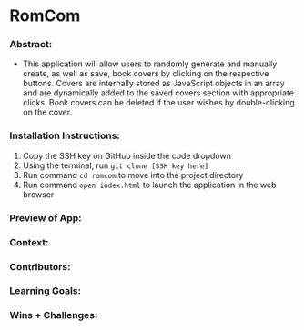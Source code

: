 # RomCom  

### Abstract:
[//]: <> (Briefly describe what you built and its features. What problem is the app solving? How does this application solve that problem?)
- This application will allow users to randomly generate and manually create, as well as save, book covers by clicking on the respective buttons. Covers are internally stored as JavaScript objects in an array and are dynamically added to the saved covers section with appropriate clicks. Book covers can be deleted if the user wishes by double-clicking on the cover. 

### Installation Instructions:
[//]: <> (What steps does a person have to take to get your app cloned down and running?)
1. Copy the SSH key on GitHub inside the code dropdown
2. Using the terminal, run `git clone [SSH key here]`
3. Run command `cd romcom` to move into the project directory
4. Run command `open index.html` to launch the application in the web browser

### Preview of App:
[//]: <> (Provide ONE gif or screenshot of your application - choose the "coolest" piece of functionality to show off.)


### Context:
[//]: <> (Give some context for the project here. How long did you have to work on it? How far into the Turing program are you?)

### Contributors:
[//]: <> (Who worked on this application? Link to their GitHubs.)

### Learning Goals:
[//]: <> (What were the learning goals of this project? What tech did you work with?)

### Wins + Challenges:
[//]: <> (What are 2-3 wins you have from this project? What were some challenges you faced - and how did you get over them?)
